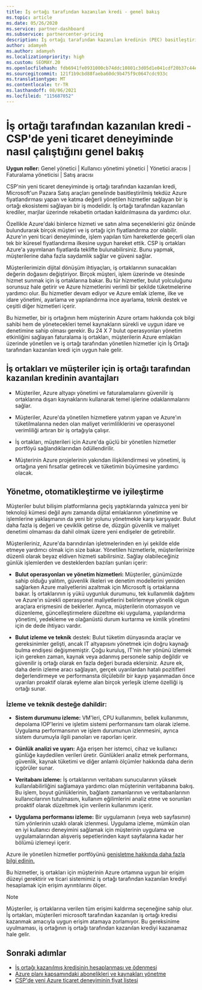 ```yaml
---
title: İş ortağı tarafından kazanılan kredi - genel bakış
ms.topic: article
ms.date: 05/26/2020
ms.service: partner-dashboard
ms.subservice: partnercenter-pricing
description: İş ortağı tarafından kazanılan kredinin (PEC) basitleştirilmiş tekdüz Azure fiyatlandırması ve katma değerli yönetilen hizmetler sunarken marjlarda rekabeti ortadan kaldırmaya nasıl yardımcı olduğunu öğrenin.
author: adamyeh
ms.author: adamyeh
ms.localizationpriority: high
ms.custom: SEOMAY.20
ms.openlocfilehash: fdb6941fe0931000cb74ddc10801c3d05d1e041cdf20b37c44e4e94f487008a8
ms.sourcegitcommit: 121f1b9cbd88faeba60dc9b475f9c0647cdc933c
ms.translationtype: MT
ms.contentlocale: tr-TR
ms.lasthandoff: 08/06/2021
ms.locfileid: "115687052"
---
```

# <a name="partner-earned-credit---an-overview-of-how-it-works-in-the-new-commerce-experience-in-csp"></a>İş ortağı tarafından kazanılan kredi - CSP'de yeni ticaret deneyiminde nasıl çalıştığını genel bakış

**Uygun roller:** Genel yönetici | Kullanıcı yönetimi yönetici | Yönetici aracısı | Faturalama yöneticisi | Satış aracısı

CSP'nin yeni ticaret deneyiminde iş ortağı tarafından kazanılan kredi, Microsoft'un Pazara Satış araçları genelinde basitleştirilmiş tekdüz Azure fiyatlandırması yapan ve katma değerli yönetilen hizmetler sağlayan bir iş ortağı ekosistemi sağlayan bir iş modelidir. İş ortağı tarafından kazanılan krediler, marjlar üzerinde rekabetin ortadan kaldırılmasına da yardımcı olur.

Özellikle Azure'daki binlerce hizmeti ve satın alma seçeneklerini göz önünde bulundurarak birçok müşteri ve iş ortağı için fiyatlandırma zor olabilir. Azure'ın yeni ticari deneyiminde, işlem yapılan tüm hareketlerde geçerli olan tek bir küresel fiyatlandırma ilkesine uygun hareket ettik. CSP iş ortakları Azure'a yayımlanan fiyatlarda teklifte bulunabilirsiniz. Bunu yapmak, müşterilerine daha fazla saydamlık sağlar ve güveni sağlar.

Müşterilerimizin dijital dönüşüm ihtiyaçları, iş ortaklarının sunacakları değerin doğasını değiştiriyor. Birçok müşteri, işlem üzerinde ve ötesinde hizmet sunmak için iş ortaklarına bakar. Bu tür hizmetler, bulut yolculuğunu sorunsuz hale getirir ve Azure hizmetlerini verimli bir şekilde tüketmelerine yardımcı olur. Bu hizmetler devam ediyor ve Azure emlak izleme, ilke ve idare yönetimi, ayarlama ve yapılandırma ince ayarlama, teknik destek ve çeşitli diğer hizmetleri içerir. 

Bu hizmetler, bir iş ortağının hem müşterinin Azure ortamı hakkında çok bilgi sahibi hem de yönetecekleri temel kaynakların sürekli ve uygun idare ve denetimine sahip olması gerekir. Bu 24 X 7 bulut operasyonları yönetim etkinliğini sağlayan faturalama  iş ortakları, müşterilerin Azure emlakları üzerinde yönetilen ve iş ortağı tarafından yönetilen hizmetler için İş Ortağı tarafından kazanılan kredi için uygun hale gelir.


## <a name="benefits-of-the-partner-earned-credit-for-partners-and-customers"></a>İş ortakları ve müşteriler için iş ortağı tarafından kazanılan kredinin avantajları

- Müşteriler, Azure altyapı yönetimi ve faturalamalarını güvenilir iş ortaklarına dışarı kaynaklarını kullanarak temel işlerine odaklanmalarını sağlar.

- Müşteriler, Azure'da yönetilen hizmetlere yatırım yapan ve Azure'ın tüketilmalarına neden olan maliyet verimliliklerini ve operasyonel verimliliği artıran bir iş ortağıyla çalışır.

- İş ortakları, müşterileri için Azure'da güçlü bir yönetilen hizmetler portföyü sağlandıklarından ödüllendirilir.  

- Müşterinin Azure projelerinin yakından ilişkilendirmesi ve yönetimi, iş ortağına yeni fırsatlar getirecek ve tüketimin büyümesine yardımcı olacak. 

## <a name="manage-automate-and-optimize"></a>Yönetme, otomatikleştirme ve iyileştirme

Müşteriler bulut bilişim platformlarına geçiş yaptıklarında yalnızca yeni bir teknoloji kümesi değil aynı zamanda dijital emlaklarının yönetimine ve işlemlerine yaklaşmanın da yeni bir yolunu yönetmekle karşı karşıyadır. Bulut daha fazla iş değeri ve çeviklik getirse de, düzgün güvenlik ve maliyet denetimi olmaması da dahil olmak üzere yeni endişeler de getirebilir. 

Müşterileriniz, Azure'da barındırılan işletmelerinden en iyi şekilde elde etmeye yardımcı olmak için size bakar. Yönetilen hizmetlerle, müşterilerinize düzenli olarak beyaz eldiven hizmeti sabilirsiniz. Sağlay olabileceğiniz günlük işlemlerden ve desteklerden bazıları şunları içerir:

- **Bulut operasyonları ve yönetim hizmetleri:** Müşteriler, günümüzde sahip olduğu yalıtım, güvenlik ilkeleri ve denetim modellerini yeniden sağlarken Azure maliyetlerini azaltmak için Microsoft iş ortaklarına bakar. İş ortaklarının iş yükü uygunluk durumunu, tek kullanımlık dağıtımı ve Azure'ın sürekli operasyonel maliyetlerini belirlemeye yönelik olgun araçlara erişmesini de beklerler. Ayrıca, müşterilerin otomasyon ve düzenleme, güncelleştirmelere düzeltme eki uygulama, yapılandırma yönetimi, yedekleme ve olağanüstü durum kurtarma ve kimlik yönetimi için de dede ihtiyacı vardır. 

- **Bulut izleme ve teknik** destek: Bulut tüketim dünyasında araçlar ve gereksinimler gelişti, ancak IT altyapısını yönetmek için doğru kaynağı bulma endişesi değişmemiştir. Çoğu kuruluş, IT'nin her yönünü izlemek için gereken zaman, kaynak veya adanmış personele sahip değildir ve güvenilir iş ortağı olarak en fazla değeri burada eklersiniz. Azure ek, daha derin izleme aracı sağlayan, gerçek uyarılardan hatalı pozitifleri değerlendirmeye ve performansta ölçülebilir bir kayıp yaşanmadan önce uyarıları proaktif olarak eyleme alan birçok yerleşik izleme özelliği iş ortağı sunar. 


### <a name="included-in-monitoring-and-technical-support"></a>İzleme ve teknik desteğe dahildir:

- **Sistem durumunu izleme:** VM'leri, CPU kullanımını, bellek kullanımını, depolama IOP'lerini ve işletim sistemi performansını tam olarak izleme. Uygulama performansının ve işlem durumunun izlenmesini, ayrıca sistem durumuyla ilgili panoları ve raporları içerir.

- **Günlük analizi ve uyarı:** Ağa erişen her istemci, cihaz ve kullanıcı günlüğe kaydedilen verileri üretir. Günlükleri analiz etmek performans, güvenlik, kaynak tüketimi ve diğer anlamlı ölçümler hakkında daha derin içgörüler sunar.

- **Veritabanı izleme:** İş ortaklarının veritabanı sunucularının yüksek kullanılabilirliğini sağlamaya yardımcı olan müşterinin veritabanına bakış. Bu işlem, boyut günlüklerinin, bağlantı zamanlarının ve veritabanlarının kullanıcılarının tutulmasını, kullanım eğilimlerini analiz etme ve sorunları proaktif olarak düzeltmek için verilerin kullanımını içerir.

- **Uygulama performansı izleme:** Bir uygulamanın (veya web sayfasının) tüm yönlerinin uzaklı olarak izlenmesi. Uygulama izleme, mümkün olan en iyi kullanıcı deneyimini sağlamak için müşterinin uygulama ve uygulamalarından alışveriş sepetlerinden kayıt sayfalarına kadar her bölümü izlemeyi içerir.

Azure ile yönetilen hizmetler portföyünü [genişletme hakkında daha fazla bilgi edinin.](https://partner.microsoft.com/campaigns/cloud-playbooks-thank-you)

Bu hizmetler, iş ortakları için müşterinin Azure ortamına uygun bir erişim düzeyi gerektirir ve ticari sistemimiz iş ortağı tarafından kazanılan krediyi hesaplamak için erişim ayrıntılarını ölçer.  

>[!Note]
>Müşteriler, iş ortaklarına verilen tüm erişimi kaldırma seçeneğine sahip olur. İş ortakları, müşterileri microsoft tarafından kazanılan iş ortağı kredisi kazanmak amacıyla uygun erişim atamaya zorlamıyor. Bu gereksinime uyulmaması, iş ortağının iş ortağı tarafından kazanılan krediyi kazanamaz hale gelir.

## <a name="next-steps"></a>Sonraki adımlar

- [İş ortağı kazanılmış kredisinin hesaplanması ve ödenmesi](partner-earned-credit-explanation.md)
- [Azure planı kapsamındaki abonelikleri ve kaynakları yönetme](azure-plan-manage.md)
- [CSP'de yeni Azure ticaret deneyiminin fiyat listesi](azure-plan-price-list.md)